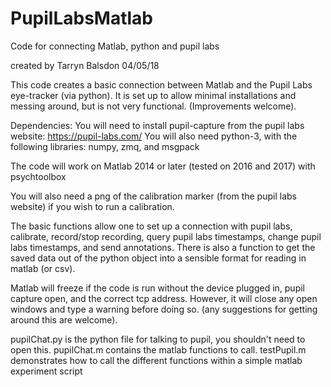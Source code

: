 # PupilLabsMatlab
Code for connecting Matlab, python and pupil labs

created by Tarryn Balsdon 04/05/18

This code creates a basic connection between Matlab and the Pupil Labs eye-tracker (via python). It is set up to allow minimal installations and messing around, but is not very functional. (Improvements welcome).

Dependencies:
You will need to install pupil-capture from the pupil labs website: https://pupil-labs.com/
You will also need python-3, with the following libraries: numpy, zmq, and msgpack

The code will work on Matlab 2014 or later (tested on 2016 and 2017) with psychtoolbox

You will also need a png of the calibration marker (from the pupil labs website) if you wish to run a calibration.

The basic functions allow one to set up a connection with pupil labs, calibrate, record/stop recording, query pupil labs timestamps, change pupil labs timestamps, and send annotations. There is also a function to get the saved data out of the python object into a sensible format for reading in matlab (or csv).

Matlab will freeze if the code is run without the device plugged in, pupil capture open, and the correct tcp address. However, it will close any open windows and type a warning before doing so. (any suggestions for getting around this are welcome).

pupilChat.py is the python file for talking to pupil, you shouldn't need to open this.
pupilChat.m contains the matlab functions to call.
testPupil.m demonstrates how to call the different functions within a simple matlab experiment script
